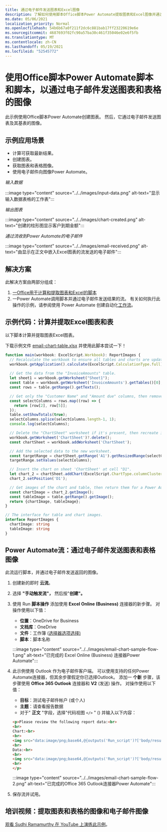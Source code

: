 ```yaml
---
title: 通过电子邮件发送图表和Excel图像
description: 了解如何使用脚本Office脚本Power Automate提取图表和Excel图像并通过电子邮件发送。
ms.date: 05/06/2021
localization_priority: Normal
ms.openlocfilehash: 54b6b67a0f211f2dc6c881bab17ff23220619e6e
ms.sourcegitcommit: 4687693f02fc90a57ba30c461f35046e02e6f5fb
ms.translationtype: MT
ms.contentlocale: zh-CN
ms.lasthandoff: 05/19/2021
ms.locfileid: "52545772"
---
```

# <a name="use-office-scripts-and-power-automate-to-email-images-of-a-chart-and-table"></a>使用Office脚本Power Automate脚本和脚本，以通过电子邮件发送图表和表格的图像

此示例使用Office脚本Power Automate创建图表。 然后，它通过电子邮件发送图表及其基表的图像。

## <a name="example-scenario"></a>示例应用场景

* 计算可获取最新结果。
* 创建图表。
* 获取图表和表格图像。
* 使用电子邮件向图像Power Automate。

_输入数据_

:::image type="content" source="../../images/input-data.png" alt-text="显示输入数据表格的工作表":::

_输出图表_

:::image type="content" source="../../images/chart-created.png" alt-text="创建的柱形图显示客户到期金额":::

_通过流收到Power Automate的电子邮件_

:::image type="content" source="../../images/email-received.png" alt-text="由显示在正文中嵌入Excel图表的流发送的电子邮件":::

## <a name="solution"></a>解决方案

此解决方案由两部分组成：

1. [一Office用于计算和提取图表和Excel的脚本](#sample-code-calculate-and-extract-excel-chart-and-table)
1. 一Power Automate调用脚本并通过电子邮件发送结果的流。 有关如何执行此操作的示例，请参阅使用 Power Automate 创建自动化[工作流](../../tutorials/excel-power-automate-returns.md#create-an-automated-workflow-with-power-automate)。

## <a name="sample-code-calculate-and-extract-excel-chart-and-table"></a>示例代码：计算并提取Excel图表和表

以下脚本计算并提取图表Excel图表。

下载示例文件 <a href="email-chart-table.xlsx">email-chart-table.xlsx</a> 并使用此脚本尝试一下！

```TypeScript
function main(workbook: ExcelScript.Workbook): ReportImages {
  // Recalculate the workbook to ensure all tables and charts are updated.
  workbook.getApplication().calculate(ExcelScript.CalculationType.full);
  
  // Get the data from the "InvoiceAmounts" table.
  let sheet1 = workbook.getWorksheet("Sheet1");
  const table = workbook.getWorksheet('InvoiceAmounts').getTables()[0];
  const rows = table.getRange().getTexts();

  // Get only the "Customer Name" and "Amount due" columns, then remove the "Total" row.
  const selectColumns = rows.map((row) => {
    return [row[2], row[5]];
  });
  table.setShowTotals(true);
  selectColumns.splice(selectColumns.length-1, 1);
  console.log(selectColumns);

  // Delete the "ChartSheet" worksheet if it's present, then recreate it.
  workbook.getWorksheet('ChartSheet')?.delete();
  const chartSheet = workbook.addWorksheet('ChartSheet');

  // Add the selected data to the new worksheet.
  const targetRange = chartSheet.getRange('A1').getResizedRange(selectColumns.length-1, selectColumns[0].length-1);
  targetRange.setValues(selectColumns);

  // Insert the chart on sheet 'ChartSheet' at cell "D1".
  let chart_2 = chartSheet.addChart(ExcelScript.ChartType.columnClustered, targetRange);
  chart_2.setPosition('D1');

  // Get images of the chart and table, then return them for a Power Automate flow.
  const chartImage = chart_2.getImage();
  const tableImage = table.getRange().getImage();
  return {chartImage, tableImage};
}

// The interface for table and chart images.
interface ReportImages {
  chartImage: string
  tableImage: string
}
```

## <a name="power-automate-flow-email-the-chart-and-table-images"></a>Power Automate流：通过电子邮件发送图表和表格图像

此流运行脚本，并通过电子邮件发送返回的图像。

1. 创建新的即时 **云流**。
1. 选择 **"手动触发流"，** 然后按"**创建"。**
1. 使用 Run **脚本操作** 添加使用 **Excel Online (Business)** 连接器的新步骤。  对操作使用以下值：
    * **位置**：OneDrive for Business
    * **文档库**：OneDrive
    * **文件**：工作簿 ([选择器选项选择)](../../testing/power-automate-troubleshooting.md#select-workbooks-with-the-file-browser-control)
    * **脚本**：脚本名称

    :::image type="content" source="../../images/email-chart-sample-flow-1.png" alt-text="已完成的 Excel Online (Business) 连接器Power Automate":::
1. 此示例使用 Outlook 作为电子邮件客户端。 可以使用支持的任何Power Automate连接器，但其余步骤假定你已选择Outlook。 添加一 **个新** 步骤，该步骤使用 **Office 365 Outlook** 连接器和 **V2** (发送) 操作。 对操作使用以下值：
    * **目标**：测试电子邮件帐户 (或个人) 
    * **主题**：请查看报告数据
    * 对于" **正文** "字段，选择"代码视图 `</>` " () 并输入以下内容：

    ```HTML
    <p>Please review the following report data:<br>
    <br>
    Chart:<br>
    <br>
    <img src="data:image/png;base64,@{outputs('Run_script')?['body/result/chartImage']}"/>
    <br>
    Data:<br>
    <br>
    <img src="data:image/png;base64,@{outputs('Run_script')?['body/result/tableImage']}"/>
    <br>
    </p>
    ```

    :::image type="content" source="../../images/email-chart-sample-flow-2.png" alt-text="已完成的Office 365 Outlook连接器Power Automate":::
1. 保存流并试用。

## <a name="training-video-extract-and-email-images-of-chart-and-table"></a>培训视频：提取图表和表格的图像和电子邮件图像

[观看 Sudhi Ramamurthy 在 YouTube 上演练此示例](https://youtu.be/152GJyqc-Kw)。
